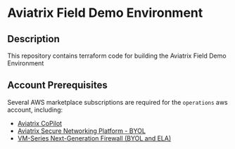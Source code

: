 # Aviatrix Field Demo Environment

## Description

This repository contains terraform code for building the Aviatrix Field Demo Environment

## Account Prerequisites

Several AWS marketplace subscriptions are required for the `operations` aws account, including:

- [Aviatrix CoPilot](https://aws.amazon.com/marketplace/pp/prodview-hr74smekrfqiu)
- [Aviatrix Secure Networking Platform - BYOL](https://aws.amazon.com/marketplace/pp/prodview-nsys2ingy6m3w)
- [VM-Series Next-Generation Firewall (BYOL and ELA)](https://aws.amazon.com/marketplace/pp/prodview-ccntnbzdod74k)
